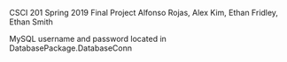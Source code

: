 CSCI 201 Spring 2019 Final Project
Alfonso Rojas, Alex Kim, Ethan Fridley, Ethan Smith


MySQL username and password located in DatabasePackage.DatabaseConn
